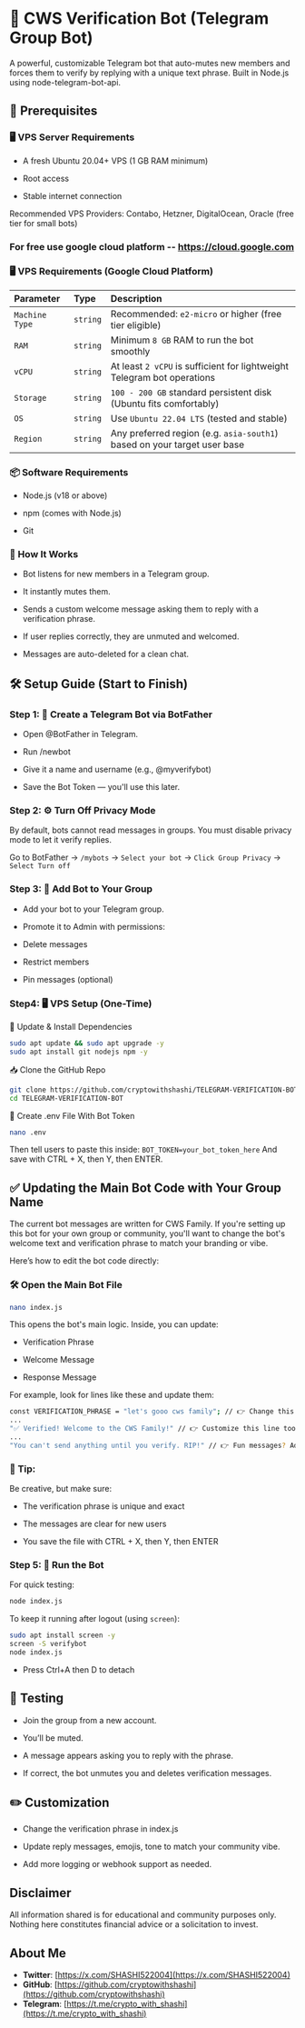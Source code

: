 # 🤖 CWS Verification Bot (Telegram Group Bot)

A powerful, customizable Telegram bot that auto-mutes new members and forces them to verify by replying with a unique text phrase. Built in Node.js using node-telegram-bot-api.

## 🔧 Prerequisites

### 🖥 VPS Server Requirements

- A fresh Ubuntu 20.04+ VPS (1 GB RAM minimum)

- Root access

- Stable internet connection

Recommended VPS Providers: Contabo, Hetzner, DigitalOcean, Oracle (free tier for small bots)

### For free use google cloud platform -- https://cloud.google.com

### 🖥️ VPS Requirements (Google Cloud Platform)

| Parameter      | Type         | Description                                                                 |
| :------------- | :----------- | :-------------------------------------------------------------------------- |
| `Machine Type` | `string`     | Recommended: `e2-micro` or higher (free tier eligible)                       |
| `RAM`          | `string`     | Minimum `8 GB` RAM to run the bot smoothly                                   |
| `vCPU`         | `string`     | At least `2 vCPU` is sufficient for lightweight Telegram bot operations     |
| `Storage`      | `string`     | `100 - 200 GB` standard persistent disk (Ubuntu fits comfortably)                  |
| `OS`           | `string`     | Use `Ubuntu 22.04 LTS` (tested and stable)                                   |
| `Region`       | `string`     | Any preferred region (e.g. `asia-south1`) based on your target user base     |



### 📦 Software Requirements

- Node.js (v18 or above)

- npm (comes with Node.js)

- Git


### 📌 How It Works

- Bot listens for new members in a Telegram group.

- It instantly mutes them.

- Sends a custom welcome message asking them to reply with a verification phrase.

- If user replies correctly, they are unmuted and welcomed.

- Messages are auto-deleted for a clean chat.

## 🛠️ Setup Guide (Start to Finish)

### Step 1: 🔑 Create a Telegram Bot via BotFather

- Open @BotFather in Telegram.

- Run /newbot

- Give it a name and username (e.g., @myverifybot)

- Save the Bot Token — you'll use this later.

### Step 2: ⚙️ Turn Off Privacy Mode

By default, bots cannot read messages in groups. You must disable privacy mode to let it verify replies.

Go to BotFather → `/mybots` → `Select your bot` → `Click Group Privacy` → `Select Turn off`

### Step 3: 👥 Add Bot to Your Group

- Add your bot to your Telegram group.

- Promote it to Admin with permissions:

- Delete messages

- Restrict members

- Pin messages (optional)

### Step4: 🖥 VPS Setup (One-Time)

🔁 Update & Install Dependencies

```bash
sudo apt update && sudo apt upgrade -y
sudo apt install git nodejs npm -y
```

📥 Clone the GitHub Repo

```bash
git clone https://github.com/cryptowithshashi/TELEGRAM-VERIFICATION-BOT.git
cd TELEGRAM-VERIFICATION-BOT
```

📄 Create .env File With Bot Token

```bash
nano .env
```

Then tell users to paste this inside: `BOT_TOKEN=your_bot_token_here` And save with CTRL + X, then Y, then ENTER.



## ✅ Updating the Main Bot Code with Your Group Name

The current bot messages are written for CWS Family. If you're setting up this bot for your own group or community, you'll want to change the bot's welcome text and verification phrase to match your branding or vibe.

Here’s how to edit the bot code directly:

### 🛠️ Open the Main Bot File

```bash
nano index.js
```

This opens the bot's main logic. Inside, you can update:

- Verification Phrase

- Welcome Message

- Response Message

For example, look for lines like these and update them:

```bash
const VERIFICATION_PHRASE = "let's gooo cws family"; // 👉 Change this to your custom phrase
...
"✅ Verified! Welcome to the CWS Family!" // 👉 Customize this line too
...
"You can't send anything until you verify. RIP!" // 👉 Fun messages? Add your own twist!
```


### 🧠 Tip:

Be creative, but make sure:

- The verification phrase is unique and exact

- The messages are clear for new users

- You save the file with CTRL + X, then Y, then ENTER















### Step 5: 🚀 Run the Bot

For quick testing:

```bash
node index.js
```

To keep it running after logout (using `screen`):

```bash
sudo apt install screen -y
screen -S verifybot
node index.js
```
- Press Ctrl+A then D to detach

## 🧪 Testing

- Join the group from a new account.

- You’ll be muted.

- A message appears asking you to reply with the phrase.

- If correct, the bot unmutes you and deletes verification messages.

## ✏️ Customization

- Change the verification phrase in index.js

- Update reply messages, emojis, tone to match your community vibe.

- Add more logging or webhook support as needed.


## Disclaimer

All information shared is for educational and community purposes only. Nothing here constitutes financial advice or a solicitation to invest.

## About Me

- **Twitter**: [https://x.com/SHASHI522004](https://x.com/SHASHI522004)
- **GitHub**: [https://github.com/cryptowithshashi](https://github.com/cryptowithshashi)
- **Telegram**: [https://t.me/crypto_with_shashi](https://t.me/crypto_with_shashi)
